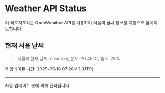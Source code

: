 
# Weather API Status

이 리포지토리는 OpenWeather API를 사용하여 서울의 날씨 정보를 자동으로 업데이트합니다.

## 현재 서울 날씨
> 서울의 현재 날씨: clear sky, 온도: 20.48°C, 습도: 28%

⏳ 업데이트 시간: 2025-05-18 07:28:43 (UTC)

---
자동 업데이트 봇에 의해 관리됩니다.
